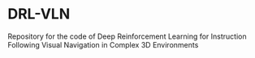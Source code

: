 # DRL-VLN
Repository for the code of Deep Reinforcement Learning for Instruction Following Visual Navigation in Complex 3D Environments
